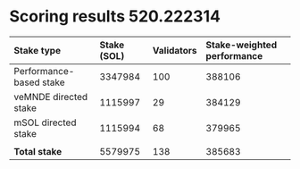 # Scoring results 520.222314

| Stake type              | Stake (SOL) | Validators | Stake-weighted performance |
|:------------------------|:------------|:-----------|:---------------------------|
| Performance-based stake | 3347984     | 100        | 388106                     |
| veMNDE directed stake   | 1115997     | 29         | 384129                     |
| mSOL directed stake     | 1115994     | 68         | 379965                     |
|                         |             |            |                            |
| **Total stake**         | 5579975     | 138        | 385683                     |
